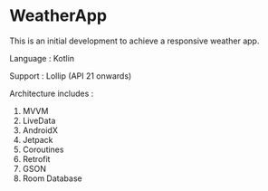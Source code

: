 # WeatherApp

This is an initial development to achieve a responsive weather app.

Language : Kotlin

Support : Lollip (API 21 onwards)

Architecture includes :
  1. MVVM
  2. LiveData
  3. AndroidX
  4. Jetpack
  5. Coroutines
  6. Retrofit
  7. GSON
  8. Room Database

